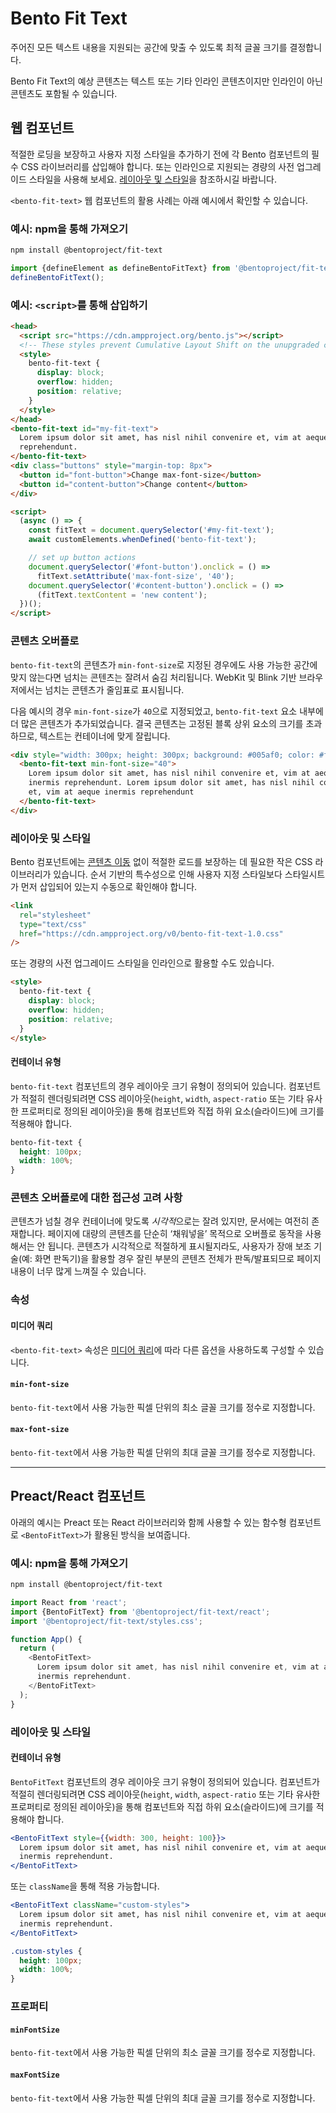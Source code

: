 # Bento Fit Text

주어진 모든 텍스트 내용을 지원되는 공간에 맞출 수 있도록 최적 글꼴 크기를 결정합니다.

Bento Fit Text의 예상 콘텐츠는 텍스트 또는 기타 인라인 콘텐츠이지만 인라인이 아닌 콘텐츠도 포함될 수 있습니다.

## 웹 컴포넌트

적절한 로딩을 보장하고 사용자 지정 스타일을 추가하기 전에 각 Bento 컴포넌트의 필수 CSS 라이브러리를 삽입해야 합니다. 또는 인라인으로 지원되는 경량의 사전 업그레이드 스타일을 사용해 보세요. [레이아웃 및 스타일](#layout-and-style)을 참조하시길 바랍니다.

`<bento-fit-text>` 웹 컴포넌트의 활용 사례는 아래 예시에서 확인할 수 있습니다.

### 예시: npm을 통해 가져오기

```sh
npm install @bentoproject/fit-text
```

```javascript
import {defineElement as defineBentoFitText} from '@bentoproject/fit-text';
defineBentoFitText();
```

### 예시: `<script>`를 통해 삽입하기

```html
<head>
  <script src="https://cdn.ampproject.org/bento.js"></script>
  <!-- These styles prevent Cumulative Layout Shift on the unupgraded custom element -->
  <style>
    bento-fit-text {
      display: block;
      overflow: hidden;
      position: relative;
    }
  </style>
</head>
<bento-fit-text id="my-fit-text">
  Lorem ipsum dolor sit amet, has nisl nihil convenire et, vim at aeque inermis
  reprehendunt.
</bento-fit-text>
<div class="buttons" style="margin-top: 8px">
  <button id="font-button">Change max-font-size</button>
  <button id="content-button">Change content</button>
</div>

<script>
  (async () => {
    const fitText = document.querySelector('#my-fit-text');
    await customElements.whenDefined('bento-fit-text');

    // set up button actions
    document.querySelector('#font-button').onclick = () =>
      fitText.setAttribute('max-font-size', '40');
    document.querySelector('#content-button').onclick = () =>
      (fitText.textContent = 'new content');
  })();
</script>
```

### 콘텐츠 오버플로

`bento-fit-text`의 콘텐츠가 `min-font-size`로 지정된 경우에도 사용 가능한 공간에 맞지 않는다면 넘치는 콘텐츠는 잘려서 숨김 처리됩니다. WebKit 및 Blink 기반 브라우저에서는 넘치는 콘텐츠가 줄임표로 표시됩니다.

다음 예시의 경우 `min-font-size`가 `40`으로 지정되었고, `bento-fit-text` 요소 내부에 더 많은 콘텐츠가 추가되었습니다. 결국 콘텐츠는 고정된 블록 상위 요소의 크기를 초과하므로, 텍스트는 컨테이너에 맞게 잘립니다.

```html
<div style="width: 300px; height: 300px; background: #005af0; color: #fff">
  <bento-fit-text min-font-size="40">
    Lorem ipsum dolor sit amet, has nisl nihil convenire et, vim at aeque
    inermis reprehendunt. Lorem ipsum dolor sit amet, has nisl nihil convenire
    et, vim at aeque inermis reprehendunt
  </bento-fit-text>
</div>
```

### 레이아웃 및 스타일

Bento 컴포넌트에는 [콘텐츠 이동](https://web.dev/cls/) 없이 적절한 로드를 보장하는 데 필요한 작은 CSS 라이브러리가 있습니다. 순서 기반의 특수성으로 인해 사용자 지정 스타일보다 스타일시트가 먼저 삽입되어 있는지 수동으로 확인해야 합니다.

```html
<link
  rel="stylesheet"
  type="text/css"
  href="https://cdn.ampproject.org/v0/bento-fit-text-1.0.css"
/>
```

또는 경량의 사전 업그레이드 스타일을 인라인으로 활용할 수도 있습니다.

```html
<style>
  bento-fit-text {
    display: block;
    overflow: hidden;
    position: relative;
  }
</style>
```

#### 컨테이너 유형

`bento-fit-text` 컴포넌트의 경우 레이아웃 크기 유형이 정의되어 있습니다. 컴포넌트가 적절히 렌더링되려면 CSS 레이아웃(`height`, `width`, `aspect-ratio` 또는 기타 유사한 프로퍼티로 정의된 레이아웃)을 통해 컴포넌트와 직접 하위 요소(슬라이드)에 크기를 적용해야 합니다.

```css
bento-fit-text {
  height: 100px;
  width: 100%;
}
```

### 콘텐츠 오버플로에 대한 접근성 고려 사항

콘텐츠가 넘칠 경우 컨테이너에 맞도록 *시각적*으로는 잘려 있지만, 문서에는 여전히 존재합니다. 페이지에 대량의 콘텐츠를 단순히 ‘채워넣을’ 목적으로 오버플로 동작을 사용해서는 안 됩니다. 콘텐츠가 시각적으로 적절하게 표시될지라도, 사용자가 장애 보조 기술(예: 화면 판독기)을 활용할 경우 잘린 부분의 콘텐츠 전체가 판독/발표되므로 페이지 내용이 너무 많게 느껴질 수 있습니다.

### 속성

#### 미디어 쿼리

`<bento-fit-text>` 속성은 [미디어 쿼리](./../../../docs/spec/amp-html-responsive-attributes.md)에 따라 다른 옵션을 사용하도록 구성할 수 있습니다.

#### `min-font-size`

`bento-fit-text`에서 사용 가능한 픽셀 단위의 최소 글꼴 크기를 정수로 지정합니다.

#### `max-font-size`

`bento-fit-text`에서 사용 가능한 픽셀 단위의 최대 글꼴 크기를 정수로 지정합니다.

---

## Preact/React 컴포넌트

아래의 예시는 Preact 또는 React 라이브러리와 함께 사용할 수 있는 함수형 컴포넌트로 `<BentoFitText>`가 활용된 방식을 보여줍니다.

### 예시: npm을 통해 가져오기

```sh
npm install @bentoproject/fit-text
```

```javascript
import React from 'react';
import {BentoFitText} from '@bentoproject/fit-text/react';
import '@bentoproject/fit-text/styles.css';

function App() {
  return (
    <BentoFitText>
      Lorem ipsum dolor sit amet, has nisl nihil convenire et, vim at aeque
      inermis reprehendunt.
    </BentoFitText>
  );
}
```

### 레이아웃 및 스타일

#### 컨테이너 유형

`BentoFitText` 컴포넌트의 경우 레이아웃 크기 유형이 정의되어 있습니다. 컴포넌트가 적절히 렌더링되려면 CSS 레이아웃(`height`, `width`, `aspect-ratio` 또는 기타 유사한 프로퍼티로 정의된 레이아웃)을 통해 컴포넌트와 직접 하위 요소(슬라이드)에 크기를 적용해야 합니다.

```jsx
<BentoFitText style={{width: 300, height: 100}}>
  Lorem ipsum dolor sit amet, has nisl nihil convenire et, vim at aeque
  inermis reprehendunt.
</BentoFitText>
```

또는 `className`을 통해 적용 가능합니다.

```jsx
<BentoFitText className="custom-styles">
  Lorem ipsum dolor sit amet, has nisl nihil convenire et, vim at aeque
  inermis reprehendunt.
</BentoFitText>
```

```css
.custom-styles {
  height: 100px;
  width: 100%;
}
```

### 프로퍼티

#### `minFontSize`

`bento-fit-text`에서 사용 가능한 픽셀 단위의 최소 글꼴 크기를 정수로 지정합니다.

#### `maxFontSize`

`bento-fit-text`에서 사용 가능한 픽셀 단위의 최대 글꼴 크기를 정수로 지정합니다.
